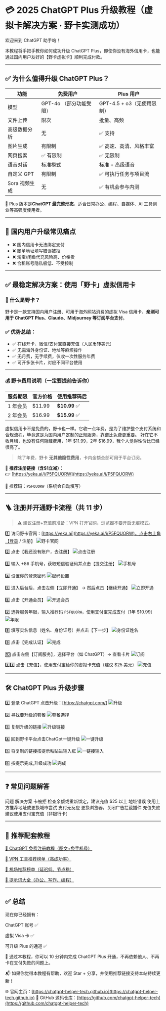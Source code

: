 # 💳 2025 ChatGPT Plus 升级教程（虚拟卡解决方案 · 野卡实测成功）

欢迎来到 ChatGPT 助手站！

本教程将手把手教你如何成功升级 ChatGPT Plus，即使你没有海外信用卡，也能通过国内用户友好的【野卡虚拟卡】顺利完成付款。

---

## ✅ 为什么值得升级 ChatGPT Plus？

| 功能 | 免费用户 | Plus 用户 |
|------|-----------|------------|
| 模型 | GPT-4o （部分功能受限） | GPT-4.5  + o3（无使用限制） |
| 文件上传 | 限次 | 批量、高频 |
| 高级数据分析 | 无 | ✅ 支持 |
| 图片生成 | 有限制 | ✅ 高速、高清、风格丰富 |
| 网页搜索 | ✅ 有限制 | ✅ 无限制 |
| 语音对话 | 标准模式 | 标准 + 高级语音 |
| 自定义 GPT | 有限制 | ✅ 可执行任务与项目流 |
| Sora 视频生成 | 无 | ✅ 有机会参与内测 |

📌 Plus 版本是**ChatGPT 最完整形态**，适合日常办公、编程、自媒体、AI 工具创业等高强度使用者。

---

## 💢 国内用户升级常见痛点

- ❌ 国内信用卡无法绑定支付
- ❌ 账单地址填写错误被拒
- ❌ 淘宝/闲鱼代充风险高、价格贵
- ❌ 合租账号隐私极低、不受控制

---

## ✅ 最稳定解决方案：使用「野卡」虚拟信用卡

### 🔹 什么是野卡？

野卡是一款支持国内用户注册、可用于海外网站消费的虚拟 Visa 信用卡，**亲测可用于 ChatGPT Plus、Claude、Midjourney 等订阅平台支付**。

### ✅ 优势总结：

- ✅ 在线开卡，微信/支付宝直接充值（人民币转美元）
- ✅ 无需海外身份证、地址等麻烦操作
- ✅ 无月费，无手续费，仅收一次性服务年费
- ✅ 可开多张卡片，对应不同平台使用

---

### 💰 野卡费用说明（一定要提前告诉你）

| 服务期限 | 官方价格 | 使用推荐码后 |
|----------|-----------|----------------|
| 1 年会员 | $11.99 | **$10.99** ✅ |
| 2 年会员 | $16.99 | **$15.99** ✅ |

虚拟信用卡不是免费的，野卡也一样。它收一点年费，是为了维护整个支付系统和合规流程，毕竟这是为国内用户定制的正规服务，靠谱比免费更重要。
好在它不收月租，也没有任何隐藏费用，1年 $11.99，2年 $16.99，我个人觉得性价比已经很高了。

> 除了年费，野卡 **无其他隐性费用**，卡内金额全部可用于平台订阅。

📎 **推荐注册链接（含$1立减）：**  
👉 [https://yeka.ai/i/P5FQUORW](https://yeka.ai/i/P5FQUORW)

📎 推荐码：`P5FQUORW`（系统会自动填写）

---

## 🪜 注册并开通野卡流程（共 11 步）

> ⚠️ 建议注册+充值前准备：VPN 打开官网，浏览器不要开启无痕模式。

1️⃣ 访问野卡官网：[https://yeka.ai](https://yeka.ai/i/P5FQUORW)，点击右上角【登录 / 注册】
![野卡官网](./assets/step_1.jpg)


2️⃣ 点击【我还没有账户，去注册】
![点击注册](./assets/step_2.jpg)

3️⃣ 输入 +86 手机号，获取短信验证码并点击【提交注册】
![手机号](./assets/step_3.jpg)

4️⃣ 设置你的登录密码
![密码设置](./assets/step_4.jpg)

5️⃣ 进入后台后，点击左侧【立即开通】 → 然后点击【继续开通】
![立即开通](./assets/step_5.jpg)


6️⃣ 点击【开通会员】
![开通会员](./assets/step_6.jpg)


7️⃣ 选择服务年限，输入推荐码 `P5FQUORW`，使用支付宝完成支付（1年 $10.99）
![年限](./assets/step_7.jpg)


8️⃣ 填写实名信息（姓名、身份证号）并点击【下一步】
![身份证姓名](./assets/step_8.jpg)

9️⃣ 点击【完成认证】
![完成](./assets/step_9.jpg)


🔟 点击左侧【订阅服务】，选择平台（如 ChatGPT）→ 查看卡片
![订阅](./assets/step_10.jpg)


1️⃣1️⃣ 点击【充值】，使用支付宝给你的虚拟卡充值（建议 $25 美元）
![充值](./assets/step_11.jpg)


---

## 🛠 ChatGPT Plus 升级步骤

1️⃣ 登录 ChatGPT 点击升级：[https://chatgpt.com/]
![升级](./assets/plus_1.jpg)


2️⃣ 寻找要升级的套餐
![套餐选择](./assets/plus_2.jpg)


3️⃣ 复制升级的链接
![升级链接](./assets/plus_3.jpg)

4️⃣ 回到野卡平台点击ChatGpt一键升级
![一键升级](./assets/plus_4.jpg)

5️⃣ 将复制的链接按提示粘贴进输入框
![一链接输入](./assets/plus_5.jpg)

6️⃣ 按提示完成,升级成功
![完成](./assets/plus_6.jpg)

---

## ❓ 常见问题解答

问题	解决方案
卡被拒	检查余额或重新绑定，建议充值 $25 以上
地址错误	使用上方推荐地址或更换城市尝试
支付无反应	更换浏览器，关闭广告拦截插件
充值失败	建议使用支付宝充值（非银行卡）

---

## 🧩 推荐配套教程

[📘 ChatGPT 免费注册教程（图文+免手机号）](https://chatgpt-helper-tech.github.io/chatgpt-register-guide/)

[🔐 VPN 工具推荐榜单（高成功率）](https://chatgpt-helper-tech.github.io/network-access/)

[🚀 机场推荐榜单（延迟低、节点稳）](https://chatgpt-helper-tech.github.io/airport-guide/)

[🧠 提示词大全（办公、写作、编程）](https://chatgpt-helper-tech.github.io/prompts-cheatsheet/)


---

## ✅ 总结

现在你已经拥有：

ChatGPT 账号 ✅

虚拟 Visa 卡 ✅

可升级 Plus 的通道 ✅

📌 通过本教程，你可以 10 分钟内完成 ChatGPT Plus 开通，不再依赖他人、不再卡在支付失败的问题上。

📬 如果你觉得本教程有帮助，欢迎 Star + 分享，并使用推荐链接支持本站持续更新！

🌐 官网主页：[https://chatgpt-helper-tech.github.io](https://chatgpt-helper-tech.github.io)
📂 GitHub 源码仓库：[https://github.com/chatgpt-helper-tech](https://github.com/chatgpt-helper-tech)
